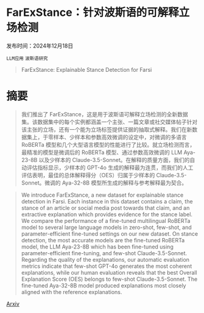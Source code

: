 # FarExStance：针对波斯语的可解释立场检测

发布时间：2024年12月18日

`LLM应用` `波斯语研究`

> FarExStance: Explainable Stance Detection for Farsi

# 摘要

> 我们推出了 FarExStance，这是用于波斯语可解释立场检测的全新数据集。该数据集中的每个实例都涵盖一个主张、一篇文章或社交媒体帖子针对该主张的立场，还有一个能为立场标签提供证据的抽取式解释。我们在新数据集上，于零样本、少样本和参数高效微调的设定中，对微调的多语言 RoBERTa 模型和几个大型语言模型的性能进行了比较。就立场检测而言，最精准的模型是微调后的 RoBERTa 模型、通过参数高效微调的 LLM Aya-23-8B 以及少样本的 Claude-3.5-Sonnet。在解释的质量方面，我们的自动评估指标显示，少样本的 GPT-4o 生成的解释最为连贯，而我们的人工评估表明，最佳的总体解释得分（OES）归属于少样本的 Claude-3.5-Sonnet。微调的 Aya-32-8B 模型所生成的解释与参考解释最为契合。

> We introduce FarExStance, a new dataset for explainable stance detection in Farsi. Each instance in this dataset contains a claim, the stance of an article or social media post towards that claim, and an extractive explanation which provides evidence for the stance label. We compare the performance of a fine-tuned multilingual RoBERTa model to several large language models in zero-shot, few-shot, and parameter-efficient fine-tuned settings on our new dataset. On stance detection, the most accurate models are the fine-tuned RoBERTa model, the LLM Aya-23-8B which has been fine-tuned using parameter-efficient fine-tuning, and few-shot Claude-3.5-Sonnet. Regarding the quality of the explanations, our automatic evaluation metrics indicate that few-shot GPT-4o generates the most coherent explanations, while our human evaluation reveals that the best Overall Explanation Score (OES) belongs to few-shot Claude-3.5-Sonnet. The fine-tuned Aya-32-8B model produced explanations most closely aligned with the reference explanations.

[Arxiv](https://arxiv.org/abs/2412.14008)